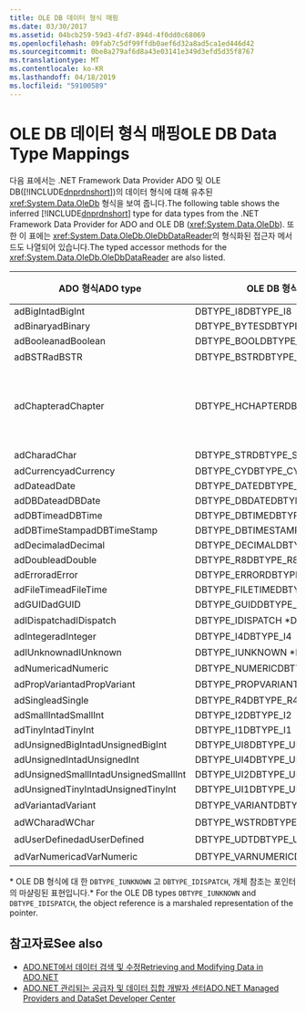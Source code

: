 ```yaml
---
title: OLE DB 데이터 형식 매핑
ms.date: 03/30/2017
ms.assetid: 04bcb259-59d3-4fd7-894d-4f0dd0c68069
ms.openlocfilehash: 09fab7c5df99ffdb0aef6d32a8ad5ca1ed446d42
ms.sourcegitcommit: 0be8a279af6d8a43e03141e349d3efd5d35f8767
ms.translationtype: MT
ms.contentlocale: ko-KR
ms.lasthandoff: 04/18/2019
ms.locfileid: "59100589"
---
```

# <a name="ole-db-data-type-mappings"></a><span data-ttu-id="0627e-102">OLE DB 데이터 형식 매핑</span><span class="sxs-lookup"><span data-stu-id="0627e-102">OLE DB Data Type Mappings</span></span>
<span data-ttu-id="0627e-103">다음 표에서는 .NET Framework Data Provider ADO 및 OLE DB([!INCLUDE[dnprdnshort](../../../../includes/dnprdnshort-md.md)])의 데이터 형식에 대해 유추된 <xref:System.Data.OleDb> 형식을 보여 줍니다.</span><span class="sxs-lookup"><span data-stu-id="0627e-103">The following table shows the inferred [!INCLUDE[dnprdnshort](../../../../includes/dnprdnshort-md.md)] type for data types from the .NET Framework Data Provider for ADO and OLE DB (<xref:System.Data.OleDb>).</span></span> <span data-ttu-id="0627e-104">또한 이 표에는 <xref:System.Data.OleDb.OleDbDataReader>의 형식화된 접근자 메서드도 나열되어 있습니다.</span><span class="sxs-lookup"><span data-stu-id="0627e-104">The typed accessor methods for the <xref:System.Data.OleDb.OleDbDataReader> are also listed.</span></span>  
  
|<span data-ttu-id="0627e-105">ADO 형식</span><span class="sxs-lookup"><span data-stu-id="0627e-105">ADO type</span></span>|<span data-ttu-id="0627e-106">OLE DB 형식</span><span class="sxs-lookup"><span data-stu-id="0627e-106">OLE DB type</span></span>|[!INCLUDE[dnprdnshort](../../../../includes/dnprdnshort-md.md)] <span data-ttu-id="0627e-107">형식</span><span class="sxs-lookup"><span data-stu-id="0627e-107">type</span></span>|[!INCLUDE[dnprdnshort](../../../../includes/dnprdnshort-md.md)]<span data-ttu-id="0627e-108">의 형식화된 접근자</span><span class="sxs-lookup"><span data-stu-id="0627e-108">typed accessor</span></span>|  
|--------------|-----------------|----------------------------------------------------------------------|--------------------------------------------------------------------------------|  
|<span data-ttu-id="0627e-109">adBigInt</span><span class="sxs-lookup"><span data-stu-id="0627e-109">adBigInt</span></span>|<span data-ttu-id="0627e-110">DBTYPE_I8</span><span class="sxs-lookup"><span data-stu-id="0627e-110">DBTYPE_I8</span></span>|<span data-ttu-id="0627e-111">Int64</span><span class="sxs-lookup"><span data-stu-id="0627e-111">Int64</span></span>|<span data-ttu-id="0627e-112">GetInt64()</span><span class="sxs-lookup"><span data-stu-id="0627e-112">GetInt64()</span></span>|  
|<span data-ttu-id="0627e-113">adBinary</span><span class="sxs-lookup"><span data-stu-id="0627e-113">adBinary</span></span>|<span data-ttu-id="0627e-114">DBTYPE_BYTES</span><span class="sxs-lookup"><span data-stu-id="0627e-114">DBTYPE_BYTES</span></span>|<span data-ttu-id="0627e-115">Byte[]</span><span class="sxs-lookup"><span data-stu-id="0627e-115">Byte[]</span></span>|<span data-ttu-id="0627e-116">GetBytes()</span><span class="sxs-lookup"><span data-stu-id="0627e-116">GetBytes()</span></span>|  
|<span data-ttu-id="0627e-117">adBoolean</span><span class="sxs-lookup"><span data-stu-id="0627e-117">adBoolean</span></span>|<span data-ttu-id="0627e-118">DBTYPE_BOOL</span><span class="sxs-lookup"><span data-stu-id="0627e-118">DBTYPE_BOOL</span></span>|<span data-ttu-id="0627e-119">Boolean</span><span class="sxs-lookup"><span data-stu-id="0627e-119">Boolean</span></span>|<span data-ttu-id="0627e-120">GetBoolean()</span><span class="sxs-lookup"><span data-stu-id="0627e-120">GetBoolean()</span></span>|  
|<span data-ttu-id="0627e-121">adBSTR</span><span class="sxs-lookup"><span data-stu-id="0627e-121">adBSTR</span></span>|<span data-ttu-id="0627e-122">DBTYPE_BSTR</span><span class="sxs-lookup"><span data-stu-id="0627e-122">DBTYPE_BSTR</span></span>|<span data-ttu-id="0627e-123">문자열</span><span class="sxs-lookup"><span data-stu-id="0627e-123">String</span></span>|<span data-ttu-id="0627e-124">GetString()</span><span class="sxs-lookup"><span data-stu-id="0627e-124">GetString()</span></span>|  
|<span data-ttu-id="0627e-125">adChapter</span><span class="sxs-lookup"><span data-stu-id="0627e-125">adChapter</span></span>|<span data-ttu-id="0627e-126">DBTYPE_HCHAPTER</span><span class="sxs-lookup"><span data-stu-id="0627e-126">DBTYPE_HCHAPTER</span></span>|<span data-ttu-id="0627e-127">`DataReader`를 통해 지원됩니다.</span><span class="sxs-lookup"><span data-stu-id="0627e-127">Supported through the `DataReader`.</span></span> <span data-ttu-id="0627e-128">참조 [DataReader를 사용 하 여 데이터를 검색](../../../../docs/framework/data/adonet/retrieving-data-using-a-datareader.md)합니다.</span><span class="sxs-lookup"><span data-stu-id="0627e-128">See [Retrieving Data Using a DataReader](../../../../docs/framework/data/adonet/retrieving-data-using-a-datareader.md).</span></span>|<span data-ttu-id="0627e-129">GetValue()</span><span class="sxs-lookup"><span data-stu-id="0627e-129">GetValue()</span></span>|  
|<span data-ttu-id="0627e-130">adChar</span><span class="sxs-lookup"><span data-stu-id="0627e-130">adChar</span></span>|<span data-ttu-id="0627e-131">DBTYPE_STR</span><span class="sxs-lookup"><span data-stu-id="0627e-131">DBTYPE_STR</span></span>|<span data-ttu-id="0627e-132">문자열</span><span class="sxs-lookup"><span data-stu-id="0627e-132">String</span></span>|<span data-ttu-id="0627e-133">GetString()</span><span class="sxs-lookup"><span data-stu-id="0627e-133">GetString()</span></span>|  
|<span data-ttu-id="0627e-134">adCurrency</span><span class="sxs-lookup"><span data-stu-id="0627e-134">adCurrency</span></span>|<span data-ttu-id="0627e-135">DBTYPE_CY</span><span class="sxs-lookup"><span data-stu-id="0627e-135">DBTYPE_CY</span></span>|<span data-ttu-id="0627e-136">Decimal</span><span class="sxs-lookup"><span data-stu-id="0627e-136">Decimal</span></span>|<span data-ttu-id="0627e-137">GetDecimal()</span><span class="sxs-lookup"><span data-stu-id="0627e-137">GetDecimal()</span></span>|  
|<span data-ttu-id="0627e-138">adDate</span><span class="sxs-lookup"><span data-stu-id="0627e-138">adDate</span></span>|<span data-ttu-id="0627e-139">DBTYPE_DATE</span><span class="sxs-lookup"><span data-stu-id="0627e-139">DBTYPE_DATE</span></span>|<span data-ttu-id="0627e-140">DateTime</span><span class="sxs-lookup"><span data-stu-id="0627e-140">DateTime</span></span>|<span data-ttu-id="0627e-141">GetDateTime()</span><span class="sxs-lookup"><span data-stu-id="0627e-141">GetDateTime()</span></span>|  
|<span data-ttu-id="0627e-142">adDBDate</span><span class="sxs-lookup"><span data-stu-id="0627e-142">adDBDate</span></span>|<span data-ttu-id="0627e-143">DBTYPE_DBDATE</span><span class="sxs-lookup"><span data-stu-id="0627e-143">DBTYPE_DBDATE</span></span>|<span data-ttu-id="0627e-144">DateTime</span><span class="sxs-lookup"><span data-stu-id="0627e-144">DateTime</span></span>|<span data-ttu-id="0627e-145">GetDateTime()</span><span class="sxs-lookup"><span data-stu-id="0627e-145">GetDateTime()</span></span>|  
|<span data-ttu-id="0627e-146">adDBTime</span><span class="sxs-lookup"><span data-stu-id="0627e-146">adDBTime</span></span>|<span data-ttu-id="0627e-147">DBTYPE_DBTIME</span><span class="sxs-lookup"><span data-stu-id="0627e-147">DBTYPE_DBTIME</span></span>|<span data-ttu-id="0627e-148">DateTime</span><span class="sxs-lookup"><span data-stu-id="0627e-148">DateTime</span></span>|<span data-ttu-id="0627e-149">GetDateTime()</span><span class="sxs-lookup"><span data-stu-id="0627e-149">GetDateTime()</span></span>|  
|<span data-ttu-id="0627e-150">adDBTimeStamp</span><span class="sxs-lookup"><span data-stu-id="0627e-150">adDBTimeStamp</span></span>|<span data-ttu-id="0627e-151">DBTYPE_DBTIMESTAMP</span><span class="sxs-lookup"><span data-stu-id="0627e-151">DBTYPE_DBTIMESTAMP</span></span>|<span data-ttu-id="0627e-152">DateTime</span><span class="sxs-lookup"><span data-stu-id="0627e-152">DateTime</span></span>|<span data-ttu-id="0627e-153">GetDateTime()</span><span class="sxs-lookup"><span data-stu-id="0627e-153">GetDateTime()</span></span>|  
|<span data-ttu-id="0627e-154">adDecimal</span><span class="sxs-lookup"><span data-stu-id="0627e-154">adDecimal</span></span>|<span data-ttu-id="0627e-155">DBTYPE_DECIMAL</span><span class="sxs-lookup"><span data-stu-id="0627e-155">DBTYPE_DECIMAL</span></span>|<span data-ttu-id="0627e-156">Decimal</span><span class="sxs-lookup"><span data-stu-id="0627e-156">Decimal</span></span>|<span data-ttu-id="0627e-157">GetDecimal()</span><span class="sxs-lookup"><span data-stu-id="0627e-157">GetDecimal()</span></span>|  
|<span data-ttu-id="0627e-158">adDouble</span><span class="sxs-lookup"><span data-stu-id="0627e-158">adDouble</span></span>|<span data-ttu-id="0627e-159">DBTYPE_R8</span><span class="sxs-lookup"><span data-stu-id="0627e-159">DBTYPE_R8</span></span>|<span data-ttu-id="0627e-160">Double</span><span class="sxs-lookup"><span data-stu-id="0627e-160">Double</span></span>|<span data-ttu-id="0627e-161">GetDouble()</span><span class="sxs-lookup"><span data-stu-id="0627e-161">GetDouble()</span></span>|  
|<span data-ttu-id="0627e-162">adError</span><span class="sxs-lookup"><span data-stu-id="0627e-162">adError</span></span>|<span data-ttu-id="0627e-163">DBTYPE_ERROR</span><span class="sxs-lookup"><span data-stu-id="0627e-163">DBTYPE_ERROR</span></span>|<span data-ttu-id="0627e-164">ExternalException</span><span class="sxs-lookup"><span data-stu-id="0627e-164">ExternalException</span></span>|<span data-ttu-id="0627e-165">GetValue()</span><span class="sxs-lookup"><span data-stu-id="0627e-165">GetValue()</span></span>|  
|<span data-ttu-id="0627e-166">adFileTime</span><span class="sxs-lookup"><span data-stu-id="0627e-166">adFileTime</span></span>|<span data-ttu-id="0627e-167">DBTYPE_FILETIME</span><span class="sxs-lookup"><span data-stu-id="0627e-167">DBTYPE_FILETIME</span></span>|<span data-ttu-id="0627e-168">DateTime</span><span class="sxs-lookup"><span data-stu-id="0627e-168">DateTime</span></span>|<span data-ttu-id="0627e-169">GetDateTime()</span><span class="sxs-lookup"><span data-stu-id="0627e-169">GetDateTime()</span></span>|  
|<span data-ttu-id="0627e-170">adGUID</span><span class="sxs-lookup"><span data-stu-id="0627e-170">adGUID</span></span>|<span data-ttu-id="0627e-171">DBTYPE_GUID</span><span class="sxs-lookup"><span data-stu-id="0627e-171">DBTYPE_GUID</span></span>|<span data-ttu-id="0627e-172">Guid</span><span class="sxs-lookup"><span data-stu-id="0627e-172">Guid</span></span>|<span data-ttu-id="0627e-173">GetGuid()</span><span class="sxs-lookup"><span data-stu-id="0627e-173">GetGuid()</span></span>|  
|<span data-ttu-id="0627e-174">adIDispatch</span><span class="sxs-lookup"><span data-stu-id="0627e-174">adIDispatch</span></span>|<span data-ttu-id="0627e-175">DBTYPE_IDISPATCH \*</span><span class="sxs-lookup"><span data-stu-id="0627e-175">DBTYPE_IDISPATCH \*</span></span>|<span data-ttu-id="0627e-176">개체</span><span class="sxs-lookup"><span data-stu-id="0627e-176">Object</span></span>|<span data-ttu-id="0627e-177">GetValue()</span><span class="sxs-lookup"><span data-stu-id="0627e-177">GetValue()</span></span>|  
|<span data-ttu-id="0627e-178">adInteger</span><span class="sxs-lookup"><span data-stu-id="0627e-178">adInteger</span></span>|<span data-ttu-id="0627e-179">DBTYPE_I4</span><span class="sxs-lookup"><span data-stu-id="0627e-179">DBTYPE_I4</span></span>|<span data-ttu-id="0627e-180">Int32</span><span class="sxs-lookup"><span data-stu-id="0627e-180">Int32</span></span>|<span data-ttu-id="0627e-181">GetInt32()</span><span class="sxs-lookup"><span data-stu-id="0627e-181">GetInt32()</span></span>|  
|<span data-ttu-id="0627e-182">adIUnknown</span><span class="sxs-lookup"><span data-stu-id="0627e-182">adIUnknown</span></span>|<span data-ttu-id="0627e-183">DBTYPE_IUNKNOWN \*</span><span class="sxs-lookup"><span data-stu-id="0627e-183">DBTYPE_IUNKNOWN \*</span></span>|<span data-ttu-id="0627e-184">개체</span><span class="sxs-lookup"><span data-stu-id="0627e-184">Object</span></span>|<span data-ttu-id="0627e-185">GetValue()</span><span class="sxs-lookup"><span data-stu-id="0627e-185">GetValue()</span></span>|  
|<span data-ttu-id="0627e-186">adNumeric</span><span class="sxs-lookup"><span data-stu-id="0627e-186">adNumeric</span></span>|<span data-ttu-id="0627e-187">DBTYPE_NUMERIC</span><span class="sxs-lookup"><span data-stu-id="0627e-187">DBTYPE_NUMERIC</span></span>|<span data-ttu-id="0627e-188">Decimal</span><span class="sxs-lookup"><span data-stu-id="0627e-188">Decimal</span></span>|<span data-ttu-id="0627e-189">GetDecimal()</span><span class="sxs-lookup"><span data-stu-id="0627e-189">GetDecimal()</span></span>|  
|<span data-ttu-id="0627e-190">adPropVariant</span><span class="sxs-lookup"><span data-stu-id="0627e-190">adPropVariant</span></span>|<span data-ttu-id="0627e-191">DBTYPE_PROPVARIANT</span><span class="sxs-lookup"><span data-stu-id="0627e-191">DBTYPE_PROPVARIANT</span></span>|<span data-ttu-id="0627e-192">개체</span><span class="sxs-lookup"><span data-stu-id="0627e-192">Object</span></span>|<span data-ttu-id="0627e-193">GetValue()</span><span class="sxs-lookup"><span data-stu-id="0627e-193">GetValue()</span></span>|  
|<span data-ttu-id="0627e-194">adSingle</span><span class="sxs-lookup"><span data-stu-id="0627e-194">adSingle</span></span>|<span data-ttu-id="0627e-195">DBTYPE_R4</span><span class="sxs-lookup"><span data-stu-id="0627e-195">DBTYPE_R4</span></span>|<span data-ttu-id="0627e-196">Single</span><span class="sxs-lookup"><span data-stu-id="0627e-196">Single</span></span>|<span data-ttu-id="0627e-197">GetFloat()</span><span class="sxs-lookup"><span data-stu-id="0627e-197">GetFloat()</span></span>|  
|<span data-ttu-id="0627e-198">adSmallInt</span><span class="sxs-lookup"><span data-stu-id="0627e-198">adSmallInt</span></span>|<span data-ttu-id="0627e-199">DBTYPE_I2</span><span class="sxs-lookup"><span data-stu-id="0627e-199">DBTYPE_I2</span></span>|<span data-ttu-id="0627e-200">Int16</span><span class="sxs-lookup"><span data-stu-id="0627e-200">Int16</span></span>|<span data-ttu-id="0627e-201">GetInt16()</span><span class="sxs-lookup"><span data-stu-id="0627e-201">GetInt16()</span></span>|  
|<span data-ttu-id="0627e-202">adTinyInt</span><span class="sxs-lookup"><span data-stu-id="0627e-202">adTinyInt</span></span>|<span data-ttu-id="0627e-203">DBTYPE_I1</span><span class="sxs-lookup"><span data-stu-id="0627e-203">DBTYPE_I1</span></span>|<span data-ttu-id="0627e-204">Byte</span><span class="sxs-lookup"><span data-stu-id="0627e-204">Byte</span></span>|<span data-ttu-id="0627e-205">GetByte()</span><span class="sxs-lookup"><span data-stu-id="0627e-205">GetByte()</span></span>|  
|<span data-ttu-id="0627e-206">adUnsignedBigInt</span><span class="sxs-lookup"><span data-stu-id="0627e-206">adUnsignedBigInt</span></span>|<span data-ttu-id="0627e-207">DBTYPE_UI8</span><span class="sxs-lookup"><span data-stu-id="0627e-207">DBTYPE_UI8</span></span>|<span data-ttu-id="0627e-208">UInt64</span><span class="sxs-lookup"><span data-stu-id="0627e-208">UInt64</span></span>|<span data-ttu-id="0627e-209">GetValue()</span><span class="sxs-lookup"><span data-stu-id="0627e-209">GetValue()</span></span>|  
|<span data-ttu-id="0627e-210">adUnsignedInt</span><span class="sxs-lookup"><span data-stu-id="0627e-210">adUnsignedInt</span></span>|<span data-ttu-id="0627e-211">DBTYPE_UI4</span><span class="sxs-lookup"><span data-stu-id="0627e-211">DBTYPE_UI4</span></span>|<span data-ttu-id="0627e-212">UInt32</span><span class="sxs-lookup"><span data-stu-id="0627e-212">UInt32</span></span>|<span data-ttu-id="0627e-213">GetValue()</span><span class="sxs-lookup"><span data-stu-id="0627e-213">GetValue()</span></span>|  
|<span data-ttu-id="0627e-214">adUnsignedSmallInt</span><span class="sxs-lookup"><span data-stu-id="0627e-214">adUnsignedSmallInt</span></span>|<span data-ttu-id="0627e-215">DBTYPE_UI2</span><span class="sxs-lookup"><span data-stu-id="0627e-215">DBTYPE_UI2</span></span>|<span data-ttu-id="0627e-216">UInt16</span><span class="sxs-lookup"><span data-stu-id="0627e-216">UInt16</span></span>|<span data-ttu-id="0627e-217">GetValue()</span><span class="sxs-lookup"><span data-stu-id="0627e-217">GetValue()</span></span>|  
|<span data-ttu-id="0627e-218">adUnsignedTinyInt</span><span class="sxs-lookup"><span data-stu-id="0627e-218">adUnsignedTinyInt</span></span>|<span data-ttu-id="0627e-219">DBTYPE_UI1</span><span class="sxs-lookup"><span data-stu-id="0627e-219">DBTYPE_UI1</span></span>|<span data-ttu-id="0627e-220">Byte</span><span class="sxs-lookup"><span data-stu-id="0627e-220">Byte</span></span>|<span data-ttu-id="0627e-221">GetByte()</span><span class="sxs-lookup"><span data-stu-id="0627e-221">GetByte()</span></span>|  
|<span data-ttu-id="0627e-222">adVariant</span><span class="sxs-lookup"><span data-stu-id="0627e-222">adVariant</span></span>|<span data-ttu-id="0627e-223">DBTYPE_VARIANT</span><span class="sxs-lookup"><span data-stu-id="0627e-223">DBTYPE_VARIANT</span></span>|<span data-ttu-id="0627e-224">개체</span><span class="sxs-lookup"><span data-stu-id="0627e-224">Object</span></span>|<span data-ttu-id="0627e-225">GetValue()</span><span class="sxs-lookup"><span data-stu-id="0627e-225">GetValue()</span></span>|  
|<span data-ttu-id="0627e-226">adWChar</span><span class="sxs-lookup"><span data-stu-id="0627e-226">adWChar</span></span>|<span data-ttu-id="0627e-227">DBTYPE_WSTR</span><span class="sxs-lookup"><span data-stu-id="0627e-227">DBTYPE_WSTR</span></span>|<span data-ttu-id="0627e-228">문자열</span><span class="sxs-lookup"><span data-stu-id="0627e-228">String</span></span>|<span data-ttu-id="0627e-229">GetString()</span><span class="sxs-lookup"><span data-stu-id="0627e-229">GetString()</span></span>|  
|<span data-ttu-id="0627e-230">adUserDefined</span><span class="sxs-lookup"><span data-stu-id="0627e-230">adUserDefined</span></span>|<span data-ttu-id="0627e-231">DBTYPE_UDT</span><span class="sxs-lookup"><span data-stu-id="0627e-231">DBTYPE_UDT</span></span>|<span data-ttu-id="0627e-232">지원되지 않음</span><span class="sxs-lookup"><span data-stu-id="0627e-232">not supported</span></span>||  
|<span data-ttu-id="0627e-233">adVarNumeric</span><span class="sxs-lookup"><span data-stu-id="0627e-233">adVarNumeric</span></span>|<span data-ttu-id="0627e-234">DBTYPE_VARNUMERIC</span><span class="sxs-lookup"><span data-stu-id="0627e-234">DBTYPE_VARNUMERIC</span></span>|<span data-ttu-id="0627e-235">지원되지 않음</span><span class="sxs-lookup"><span data-stu-id="0627e-235">not supported</span></span>||  
  
 <span data-ttu-id="0627e-236">\* OLE DB 형식에 대 한 `DBTYPE_IUNKNOWN` 고 `DBTYPE_IDISPATCH`, 개체 참조는 포인터의 마샬링된 표현입니다.</span><span class="sxs-lookup"><span data-stu-id="0627e-236">\* For the OLE DB types `DBTYPE_IUNKNOWN` and `DBTYPE_IDISPATCH`, the object reference is a marshaled representation of the pointer.</span></span>  
  
## <a name="see-also"></a><span data-ttu-id="0627e-237">참고자료</span><span class="sxs-lookup"><span data-stu-id="0627e-237">See also</span></span>

- [<span data-ttu-id="0627e-238">ADO.NET에서 데이터 검색 및 수정</span><span class="sxs-lookup"><span data-stu-id="0627e-238">Retrieving and Modifying Data in ADO.NET</span></span>](../../../../docs/framework/data/adonet/retrieving-and-modifying-data.md)
- [<span data-ttu-id="0627e-239">ADO.NET 관리되는 공급자 및 데이터 집합 개발자 센터</span><span class="sxs-lookup"><span data-stu-id="0627e-239">ADO.NET Managed Providers and DataSet Developer Center</span></span>](https://go.microsoft.com/fwlink/?LinkId=217917)

